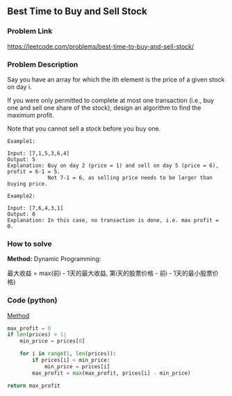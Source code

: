 ## Best Time to Buy and Sell Stock

### Problem Link
https://leetcode.com/problems/best-time-to-buy-and-sell-stock/

### Problem Description 

Say you have an array for which the ith element is the price of a given stock on day i.

If you were only permitted to complete at most one transaction (i.e., buy one and sell one share of the stock), design an algorithm to find the maximum profit.

Note that you cannot sell a stock before you buy one.


```
Example1:

Input: [7,1,5,3,6,4]
Output: 5
Explanation: Buy on day 2 (price = 1) and sell on day 5 (price = 6), profit = 6-1 = 5.
             Not 7-1 = 6, as selling price needs to be larger than buying price.

```

```
Example2:

Input: [7,6,4,3,1]
Output: 0
Explanation: In this case, no transaction is done, i.e. max profit = 0.

```


### How to solve 

**Method:** 
Dynamic Programming: 

最大收益 = max(前i - 1天的最大收益, 第i天的股票价格 - 前i - 1天的最小股票价格)



### Code (python)

[Method](https://github.com/yanray/leetcode/blob/master/problems/0937Reorder_Data_in_Log_Files/0937Reorder_Data_in_Log_Files1.py)

```python
max_profit = 0
if len(prices) > 1:
    min_price = prices[0]

    for i in range(1, len(prices)):
        if prices[i] < min_price:
            min_price = prices[i]
        max_profit = max(max_profit, prices[i] - min_price)

return max_profit
```
